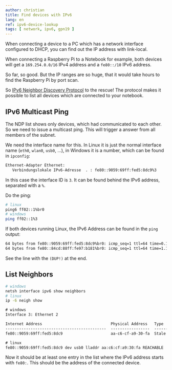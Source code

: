 ```yaml
---
author: christian
title: Find devices with IPv6
lang: en
ref: ipv6-device-lookup
tags: [ network, ipv6, gpn19 ]
---
```


When connecting a device to a PC which has a network interface
configured to DHCP, you can find out the IP address with link-local.

When connecting a Raspberry Pi to a Notebook for example,
both devices will get a `169.254.0.0/16` IPv4 address
and a `fe80::/10` IPv6 address.

So far, so good. But the IP ranges are so huge, that it would take hours to
find the Raspberry Pi by port scan.

So [IPv6 Neighbor Discovery Protocol][ndp] to the rescue! The protocol
makes it possible to list all devices which are connected to your
notebook.

[ndp]: https://de.wikipedia.org/wiki/Neighbor_Discovery_Protocol

## IPv6 Multicast Ping

The NDP list shows only devices, which had communicated to each other.
So we need to issue a multicast ping. This will trigger a answer
from all members of the subnet.

We need the interface name for this. In Linux it is just the normal
interface name (`eth0`, `wlan0`, `usb0`, ...), in Windows it is
a number, which can be found in `ipconfig`:

```txt
Ethernet-Adapter Ethernet:
   Verbindungslokale IPv6-Adresse  . : fe80::9059:69ff:fed5:8dc9%3
```

In this case the interface ID is `3`. It can be found behind the
IPv6 address, separated with a `%`.

Do the ping:

```sh
# linux
ping6 ff02::1%br0
# windows
ping ff02::1%3
```

If both devices running Linux, the IPv6 Address can be found in the
`ping` output:

```txt
64 bytes from fe80::9059:69ff:fed5:8dc9%br0: icmp_seq=1 ttl=64 time=0.153 ms
64 bytes from fe80::84cd:88ff:fe97:b181%br0: icmp_seq=1 ttl=64 time=1.11 ms (DUP!)
```

See the line with the `(DUP!)` at the end.

## List Neighbors

```sh
# windows
netsh interface ipv6 show neighbors
# linux
ip -6 neigh show
```

```txt
# windows
Interface 3: Ethernet 2

Internet Address                              Physical Address   Type
--------------------------------------------  -----------------  -----------
fe80::9059:69ff:fed5:8dc9                     aa-c6-cf-a9-30-fa  Stale

# linux
fe80::9059:69ff:fed5:8dc9 dev usb0 lladdr aa:c6:cf:a9:30:fa REACHABLE
```

Now it should be at least one entry in the list where the IPv6 address
starts with `fe80:`. This should be the address of the connected device.
